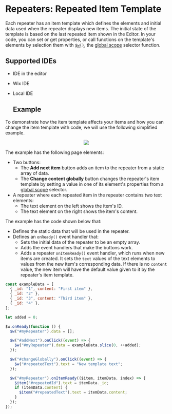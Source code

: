 # Repeaters: Repeated Item Template

Each repeater has an item template which defines the elements and initial data used when the repeater displays new items.
The initial state of the template is based on the last repeated item shown in the Editor. In your code, you can set or get properties, or call functions on the template's elements by selection them with [`$w()`]($w.html#w-find-this-link), the [global scope](#global-scope-new-link-soon) selector function.

  ## Supported IDEs
* IDE in the editor
* Wix IDE
* Local IDE

  ## Example

To demonstrate how the item template affects your items and how you can change the item template with code, we will use the following simplified example.

<div style="text-align:center">

![](https://d2x3xhvgiqkx42.cloudfront.net/12345678-1234-1234-1234-1234567890ab/dfff8cbb-ddcb-4376-8cae-3fedb2dd4458/2017/11/29/dc996ffc-debf-4afc-a4e5-409206ad2e00.png)

</div>

The example has the following page elements:

- Two buttons:
  - The **Add next item** button adds an item to the repeater from a static array of data.
  - The **Change content globally** button changes the repeater's item template by setting a value in one of its element's properties from a [global scope](../Wix%20Editor%20Elements%20with%20Velo/Understanding%20the%20Scope%20of%20Selector%20Functions.md#global-scope) selector.
- A repeater where each repeated item in the repeater contains two text elements:
  - The text element on the left shows the item's ID.
  - The text element on the right shows the item's content.

The example has the code shown below that:

- Defines the static data that will be used in the repeater.
- Defines an `onReady()` event handler that:
  - Sets the initial data of the repeater to be an empty array.
  - Adds the event handlers that make the buttons work.
  - Adds a repeater `onItemReady()` event handler, which runs when new items are created. It sets the `text` values of the text elements to values from the new item's corresponding data. If there is no `content` value, the new item will have the default value given to it by the repeater's item template.

```javascript
const exampleData = [
  { _id: "1", content: "First item" },
  { _id: "2" },
  { _id: "3", content: "Third item" },
  { _id: "4" },
];

let added = 0;

$w.onReady(function () {
  $w("#myRepeater").data = [];

  $w("#addNext").onClick((event) => {
    $w("#myRepeater").data = exampleData.slice(0, ++added);
  });

  $w("#changeGlobally").onClick((event) => {
    $w("#repeatedText").text = "New template text";
  });

  $w("#myRepeater").onItemReady(($item, itemData, index) => {
    $item("#repeatedId").text = itemData._id;
    if (itemData.content) {
      $item("#repeatedText").text = itemData.content;
    }
  });
});
```